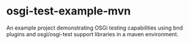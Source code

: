 # osgi-test-example-mvn
An example project demonstrating OSGi testing capabilities using bnd plugins and osgi/osgi-test support libraries in a maven environment.
